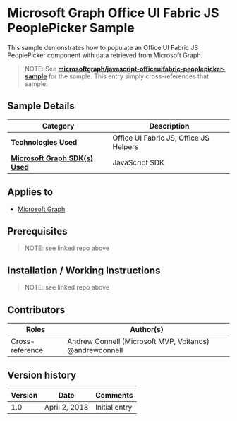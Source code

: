 # Microsoft Graph Office UI Fabric JS PeoplePicker Sample

This sample demonstrates how to populate an Office UI Fabric JS PeoplePicker component with data retrieved from Microsoft Graph.

> NOTE: See **[microsoftgraph/javascript-officeuifabric-peoplepicker-sample](https://github.com/microsoftgraph/javascript-officeuifabric-peoplepicker-sample)** for the sample. This entry simply cross-references that sample.

## Sample Details

|               Category               |              Description               |
| ------------------------------------ | -------------------------------------- |
| **Technologies Used**                | Office UI Fabric JS, Office JS Helpers |
| **[Microsoft Graph SDK(s) Used][1]** | JavaScript SDK                         |

## Applies to

* [Microsoft Graph](https://developer.microsoft.com/en-us/graph)

## Prerequisites

> NOTE: see linked repo above

## Installation / Working Instructions

> NOTE: see linked repo above

## Contributors

|      Roles      |                        Author(s)                        |
| --------------- | ------------------------------------------------------- |
| Cross-reference | Andrew Connell (Microsoft MVP, Voitanos) @andrewconnell |

## Version history

| Version |     Date      |   Comments    |
| ------- | ------------- | ------------- |
| 1.0     | April 2, 2018 | Initial entry |

[1]: https://developer.microsoft.com/en-us/graph/code-samples-and-sdks